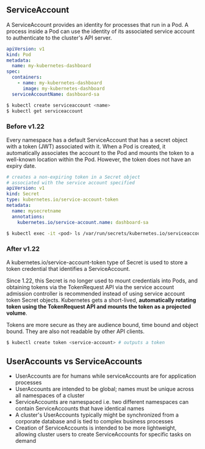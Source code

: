 ## ServiceAccount

A ServiceAccount provides an identity for processes that run in a Pod. A process inside a Pod can use the identity of its associated service account to authenticate to the cluster's API server.

```yaml
apiVersion: v1
kind: Pod
metadata:
  name: my-kubernetes-dashboard
spec:
  containers:
    - name: my-kubernetes-dashboard
      image: my-kubernetes-dashboard
  serviceAccountName: dashboard-sa
```

```sh
$ kubectl create serviceaccount <name>
$ kubectl get serviceaccount
```

### Before v1.22

Every namespace has a default ServiceAccount that has a secret object with a token (JWT) associated with it. When a Pod is created, it automatically associates the account to the Pod and mounts the token to a well-known location within the Pod. However, the token does not have an expiry date.

```yaml
# creates a non-expiring token in a Secret object
# associated with the service account specified
apiVersion: v1
kind: Secret
type: kubernetes.io/service-account-token
metadata:
  name: mysecretname
  annotations:
    kubernetes.io/service-account.name: dashboard-sa
```

```sh
$ kubectl exec -it <pod> ls /var/run/secrets/kubernetes.io/serviceaccount
```

### After v1.22

A kubernetes.io/service-account-token type of Secret is used to store a token credential that identifies a ServiceAccount.

Since 1.22, this Secret is no longer used to mount credentials into Pods, and obtaining tokens via the TokenRequest API via the service account admission controller is recommended instead of using service account token Secret objects. Kubernetes gets a short-lived, **automatically rotating token using the TokenRequest API and mounts the token as a projected volume**.

Tokens are more secure as they are audience bound, time bound and object bound. They are also not readable by other API clients.

```sh
$ kubectl create token <service-account> # outputs a token
```

## UserAccounts vs ServiceAccounts

- UserAccounts are for humans while serviceAccounts are for application processes
- UserAccounts are intended to be global; names must be unique across all namespaces of a cluster
- ServiceAccounts are namespaced i.e. two different namespaces can contain ServiceAccounts that have identical names
- A cluster's UserAccounts typically might be synchronized from a corporate database and is tied to complex business processes
- Creation of ServiceAccounts is intended to be more lightweight, allowing cluster users to create ServiceAccounts for specific tasks on demand
